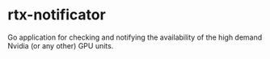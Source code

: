 # rtx-notificator
Go application for checking and notifying the availability of the high demand Nvidia (or any other) GPU units.
